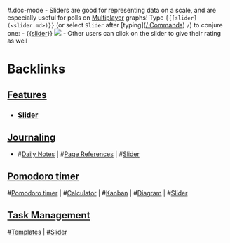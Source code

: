 #.doc-mode
    - Sliders are good for representing data on a scale, and are especially useful for polls on [Multiplayer](<Multiplayer.md>) graphs!
Type `{{[slider](<slider.md>)}}` (or select `Slider` after [typing]([/ Commands](</ Commands.md>)) `/`) to conjure one:
    - {{[slider](<slider.md>)}}
![](https://firebasestorage.googleapis.com/v0/b/firescript-577a2.appspot.com/o/imgs%2Fapp%2Fhelp-documentation%2FqaRPRyZuKx.gif?alt=media&token=3a89f74b-4888-4b79-9efa-35d27e88fd23)
    - Other users can click on the slider to give their rating as well

# Backlinks
## [Features](<Features.md>)
- ### [Slider]([Slider](<Slider.md>))

## [Journaling](<Journaling.md>)
- #[Daily Notes](<Daily Notes.md>) | #[Page References](<Page References.md>) | #[Slider](<Slider.md>)

## [Pomodoro timer](<Pomodoro timer.md>)
#[Pomodoro timer](<Pomodoro timer.md>) | #[Calculator](<Calculator.md>) | #[Kanban](<Kanban.md>) | #[Diagram](<Diagram.md>) | #[Slider](<Slider.md>)

## [Task Management](<Task Management.md>)
#[Templates](<Templates.md>) | #[Slider](<Slider.md>)

